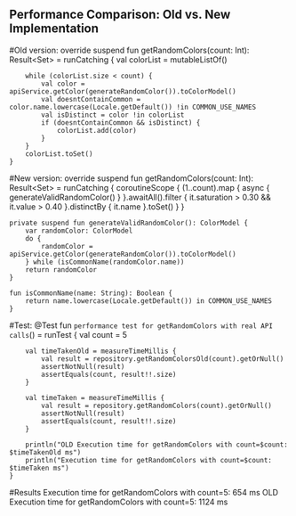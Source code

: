 ## Performance Comparison: Old vs. New Implementation

#Old version:
override suspend fun getRandomColors(count: Int): Result<Set<ColorModel>> = runCatching {
        val colorList = mutableListOf<ColorModel>()

        while (colorList.size < count) {
            val color = apiService.getColor(generateRandomColor()).toColorModel()
            val doesntContainCommon = color.name.lowercase(Locale.getDefault()) !in COMMON_USE_NAMES
            val isDistinct = color !in colorList
            if (doesntContainCommon && isDistinct) {
                colorList.add(color)
            }
        }
        colorList.toSet()
    }

#New version:
override suspend fun getRandomColors(count: Int): Result<Set<ColorModel>> = runCatching {
        coroutineScope {
            (1..count).map {
                async {
                    generateValidRandomColor()
                }
            }.awaitAll().filter { it.saturation > 0.30 && it.value > 0.40  }.distinctBy { it.name }.toSet()
        }
    }

    private suspend fun generateValidRandomColor(): ColorModel {
        var randomColor: ColorModel
        do {
            randomColor = apiService.getColor(generateRandomColor()).toColorModel()
        } while (isCommonName(randomColor.name))
        return randomColor
    }

    fun isCommonName(name: String): Boolean {
        return name.lowercase(Locale.getDefault()) in COMMON_USE_NAMES
    }

#Test:
@Test
    fun `performance test for getRandomColors with real API calls`() = runTest {
        val count = 5

        val timeTakenOld = measureTimeMillis {
            val result = repository.getRandomColorsOld(count).getOrNull()
            assertNotNull(result)
            assertEquals(count, result!!.size)
        }

        val timeTaken = measureTimeMillis {
            val result = repository.getRandomColors(count).getOrNull()
            assertNotNull(result)
            assertEquals(count, result!!.size)
        }

        println("OLD Execution time for getRandomColors with count=$count: $timeTakenOld ms")
        println("Execution time for getRandomColors with count=$count: $timeTaken ms")
    }

#Results
Execution time for getRandomColors with count=5: 654 ms
OLD Execution time for getRandomColors with count=5: 1124 ms
